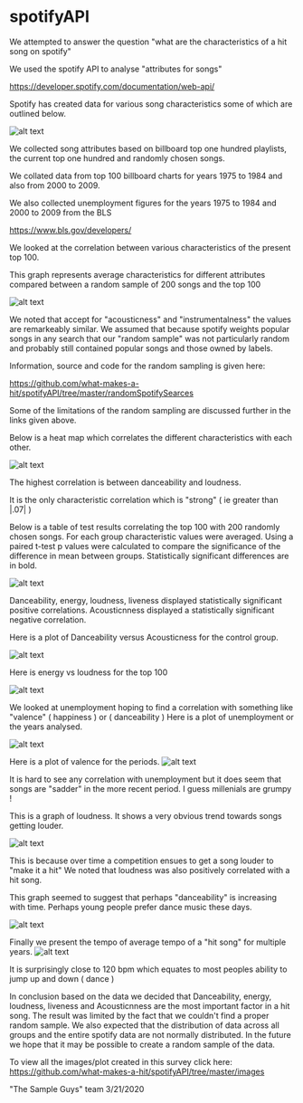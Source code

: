 # spotifyAPI


We attempted to answer the question "what are the characteristics of a hit song on spotify" 

We used the spotify API to analyse "attributes for songs" 

https://developer.spotify.com/documentation/web-api/

Spotify has created data for various song characteristics some of which are outlined below. 

![alt text](https://github.com/what-makes-a-hit/spotifyAPI/blob/master/images/SpotifyCharacteristics.png)

We collected song attributes based on billboard top one hundred playlists, the current top one hundred and randomly chosen songs. 

We collated data from top 100 billboard charts for years 1975 to 1984 and also from 2000 to 2009. 

We also collected unemployment figures for the years 1975 to  1984 and 2000 to 2009 from the BLS 

https://www.bls.gov/developers/

We looked at the correlation between various characteristics of the present top 100. 

This graph represents average characteristics for different attributes compared between a random sample of 200 songs and the top 100 

![alt text](https://github.com/what-makes-a-hit/spotifyAPI/blob/master/images/Bar%20Plot_Top100%20and%20CG.png)

We noted that accept for "acousticness" and "instrumentalness" the values are remarkeably similar. 
We assumed that because spotify weights popular songs in any search that our "random sample" was not particularly random and probably still contained popular songs and those owned by labels. 

Information, source and code for the random sampling is given here: 

https://github.com/what-makes-a-hit/spotifyAPI/tree/master/randomSpotifySearces

Some of the limitations of the random sampling are discussed further in the links given above. 

Below is a heat map which correlates the different characteristics with each other. 

![alt text](https://github.com/what-makes-a-hit/spotifyAPI/blob/master/images/goodpearsonheatmap.png)

The highest correlation is between danceability and loudness. 

It is the only characteristic correlation which is "strong" ( ie greater than |.07| )

Below is a table of test results correlating the top 100 with 200 randomly chosen songs. 
For each group characteristic values were averaged. 
Using a paired t-test p values were calculated to compare the significance of the difference in mean between groups. 
Statistically significant differences are in bold. 

![alt text](https://github.com/what-makes-a-hit/spotifyAPI/blob/master/images/testresults.PNG)

Danceability, energy, loudness, liveness displayed statistically significant positive correlations. 
Acousticnness displayed a statistically significant negative correlation. 

Here is a plot of Danceability versus Acousticness for the control group. 

![alt text](https://github.com/what-makes-a-hit/spotifyAPI/blob/master/images/Danceb%20vs%20Acous_CG.png)

Here is energy vs loudness for the top 100 

![alt text](https://github.com/what-makes-a-hit/spotifyAPI/blob/master/images/Energy%20vs%20Loudness_Top100.png)

We looked at unemployment hoping to find a correlation with something like "valence" ( happiness ) or ( danceability )
Here is a plot of unemployment or the years analysed. 

![alt text](https://github.com/what-makes-a-hit/spotifyAPI/blob/master/images/Figure_10.png)

Here is a plot of valence for the periods. 
![alt text](https://github.com/what-makes-a-hit/spotifyAPI/blob/master/images/Figure_2.png)

It is hard to see any correlation with unemployment but it does seem that songs are "sadder" in the more recent period. 
I guess millenials are grumpy ! 

This is a graph of loudness. It shows a very obvious trend towards songs getting louder. 

![alt text](https://github.com/what-makes-a-hit/spotifyAPI/blob/master/images/Figure_8.png)

This is because over time a competition ensues to get a song louder to "make it a hit" 
We noted that loudness was also positively correlated with a hit song. 

This graph seemed to suggest that perhaps "danceability" is increasing with time. 
Perhaps young people prefer dance music these days. 

![alt text](https://github.com/what-makes-a-hit/spotifyAPI/blob/master/images/Figure_3.png)

Finally we present the tempo of average tempo of a "hit song" for multiple years. 
![alt text](https://github.com/what-makes-a-hit/spotifyAPI/blob/master/images/Figure_7.png)


It is surprisingly close to 120 bpm which equates to most peoples ability to jump up and down ( dance ) 

In conclusion based on the data we decided that Danceability, energy, loudness, liveness and Acousticnness are the most important factor in a hit song. The result was limited by the fact that we couldn't find a proper random sample. We also expected that the distribution of data across all groups and the entire spotify data are not normally distributed. In the future we hope that it may be possible to create a random sample of the data. 

To view all the images/plot created in this survey click here: 
https://github.com/what-makes-a-hit/spotifyAPI/tree/master/images

"The Sample Guys" team 3/21/2020



